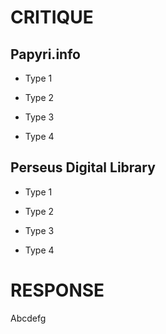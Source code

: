 # CRITIQUE

## Papyri.info

- Type 1

- Type 2

- Type 3

- Type 4

## Perseus Digital Library

- Type 1

- Type 2

- Type 3

- Type 4

# RESPONSE

Abcdefg
